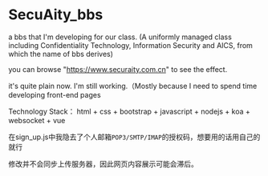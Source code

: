 # SecuAity_bbs
a bbs that I'm developing for our class.
(A uniformly managed class including Confidentiality Technology, Information Security and AICS, from which the name of bbs derives)

you can browse "https://www.securaity.com.cn" to see the effect.

it's quite plain now. I'm still working.（Mostly because I need to spend time developing front-end pages

Technology Stack： html + css + bootstrap + javascript + nodejs + koa + websocket + vue

在sign_up.js中我隐去了个人邮箱`POP3/SMTP/IMAP`的授权码，想要用的话用自己的就行

修改并不会同步上传服务器，因此网页内容展示可能会滞后。
